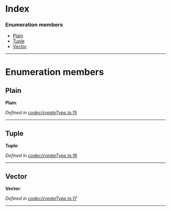 

# Index

### Enumeration members

* [Plain](_codec_createtype_.typedefinfo.md#plain)
* [Tuple](_codec_createtype_.typedefinfo.md#tuple)
* [Vector](_codec_createtype_.typedefinfo.md#vector)

---

# Enumeration members

<a id="plain"></a>

##  Plain

**Plain**: 

*Defined in [codec/createType.ts:15](https://github.com/polkadot-js/api/blob/55ac462/packages/types/src/codec/createType.ts#L15)*

___
<a id="tuple"></a>

##  Tuple

**Tuple**: 

*Defined in [codec/createType.ts:16](https://github.com/polkadot-js/api/blob/55ac462/packages/types/src/codec/createType.ts#L16)*

___
<a id="vector"></a>

##  Vector

**Vector**: 

*Defined in [codec/createType.ts:17](https://github.com/polkadot-js/api/blob/55ac462/packages/types/src/codec/createType.ts#L17)*

___

